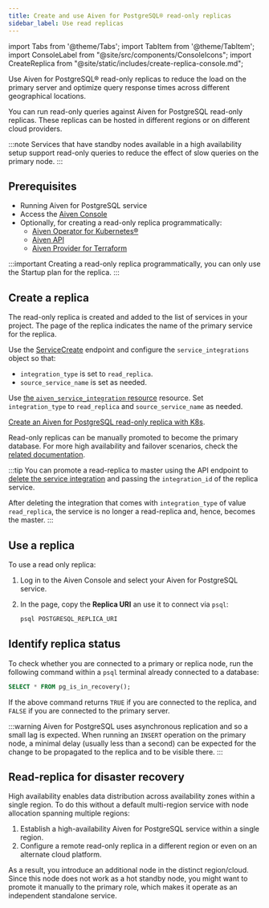 ```yaml
---
title: Create and use Aiven for PostgreSQL® read-only replicas
sidebar_label: Use read replicas
---
```


import Tabs from '@theme/Tabs';
import TabItem from '@theme/TabItem';
import ConsoleLabel from "@site/src/components/ConsoleIcons";
import CreateReplica from "@site/static/includes/create-replica-console.md";

Use Aiven for PostgreSQL® read-only replicas to reduce the load on the primary server and optimize query response times across different geographical locations.

You can run read-only queries against Aiven for PostgreSQL read-only replicas. These
replicas can be hosted in different regions or on different cloud providers.

:::note
Services that have standby nodes available in a high availability setup support
read-only queries to reduce the effect of slow queries on the primary node.
:::

## Prerequisites

- Running Aiven for PostgreSQL service
- Access the [Aiven Console](https://console.aiven.io/)
- Optionally, for creating a read-only replica programmatically:
  - [Aiven Operator for Kubernetes®](https://aiven.io/docs/tools/kubernetes)
  - [Aiven API](https://api.aiven.io/doc/)
  - [Aiven Provider for Terraform](https://registry.terraform.io/providers/aiven/aiven/latest/docs)

:::important
Creating a read-only replica programmatically, you can only use the Startup plan for the
replica.
:::

## Create a replica

<Tabs groupId="group1">
<TabItem value="gui" label="Console" default>

<CreateReplica/>

The read-only replica is created and added to the list of services in
your project. The <ConsoleLabel name="overview"/> page of the replica indicates the name
of the primary service for the replica.

</TabItem>
<TabItem value="api" label="API">

Use the [ServiceCreate](https://api.aiven.io/doc/#tag/Service/operation/ServiceCreate)
endpoint and configure the `service_integrations` object so that:

- `integration_type` is set to `read_replica`.
- `source_service_name` is set as needed.

</TabItem>
<TabItem value="tf" label="Terraform">

Use
[the `aiven_service_integration` resource](https://registry.terraform.io/providers/aiven/aiven/latest/docs/resources/service_integration)
resource. Set `integration_type` to `read_replica` and `source_service_name` as needed.

</TabItem>
<TabItem value="k8s" label="Kubernetes">

[Create an Aiven for PostgreSQL read-only replica with K8s](https://aiven.github.io/aiven-operator/examples/postgresql.html#create-a-postgresql-read-only-replica).

</TabItem>
</Tabs>

Read-only replicas can be manually promoted to become the primary database. For more high
availability and failover scenarios, check the
[related documentation](/docs/products/postgresql/concepts/high-availability).

:::tip
You can promote a read-replica to master using the API endpoint to
[delete the service integration](https://api.aiven.io/doc/#operation/ServiceIntegrationDelete)
and passing the `integration_id` of the replica service.

After deleting the integration that comes with `integration_type` of value
`read_replica`, the service is no longer a read-replica and, hence, becomes the master.
:::

## Use a replica

To use a read only replica:

1.  Log in to the Aiven Console and select your Aiven for PostgreSQL service.

1.  In the <ConsoleLabel name="overview"/> page, copy the **Replica URI** an use it to
    connect via `psql`:

    ```sql
    psql POSTGRESQL_REPLICA_URI
    ```

## Identify replica status

To check whether you are connected to a primary or replica node, run the
following command within a `psql` terminal already connected to a
database:

```sql
SELECT * FROM pg_is_in_recovery();
```

If the above command returns `TRUE` if you are connected to the replica,
and `FALSE` if you are connected to the primary server.

:::warning
Aiven for PostgreSQL uses asynchronous replication and so a small lag is
expected. When running an `INSERT` operation on the primary node, a
minimal delay (usually less than a second) can be expected for the
change to be propagated to the replica and to be visible there.
:::

## Read-replica for disaster recovery

High availability enables data distribution across availability zones
within a single region. To do this without a default
multi-region service with node allocation spanning multiple regions:

1.  Establish a high-availability Aiven for PostgreSQL service within a
    single region.
1.  Configure a remote read-only replica in a different region or even
    on an alternate cloud platform.

As a result, you introduce an additional node in the distinct
region/cloud. Since this node does not work as a hot standby node, you
might want to promote it manually to the primary role, which makes it
operate as an independent standalone service.
